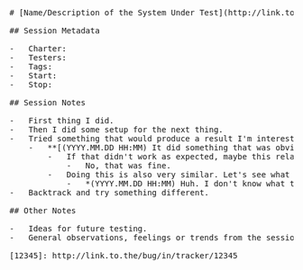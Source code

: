 <pre>
# [Name/Description of the System Under Test](http://link.to.the/system_under_test/in/tracker/)

## Session Metadata

-   Charter:
-   Testers:
-   Tags:
-   Start:
-   Stop:

## Session Notes

-   First thing I did.
-   Then I did some setup for the next thing.
-   Tried something that would produce a result I'm interested in.
    -   **[(YYYY.MM.DD HH:MM) It did something that was obviously wrong.][12345]**
        -   If that didn't work as expected, maybe this related thing would also behave in a similar way?
            -   No, that was fine.
        -   Doing this is also very similar. Let's see what happens.
            -   *(YYYY.MM.DD HH:MM) Huh. I don't know what to think of this behavior. Investigate later, maybe as part of another session.*
-   Backtrack and try something different.

## Other Notes

-   Ideas for future testing.
-   General observations, feelings or trends from the session.

[12345]: http://link.to.the/bug/in/tracker/12345
</pre>
